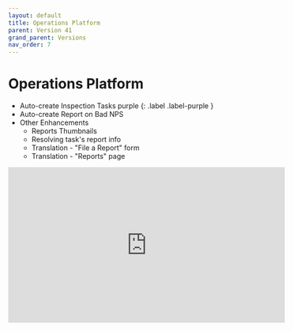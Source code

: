 ```yaml
---
layout: default
title: Operations Platform
parent: Version 41
grand_parent: Versions
nav_order: 7
---
```


# Operations Platform

* Auto-create Inspection Tasks 
purple
{: .label .label-purple }
* Auto-create Report on Bad NPS
* Other Enhancements
  * Reports Thumbnails
  * Resolving task's report info
  * Translation - "File a Report" form
  * Translation - "Reports" page

<iframe width="560" height="315" src="https://www.youtube.com/embed/ZWGnZiC3BEA" title="YouTube video player" frameborder="0" allow="accelerometer; autoplay; clipboard-write; encrypted-media; gyroscope; picture-in-picture; web-share" allowfullscreen></iframe>